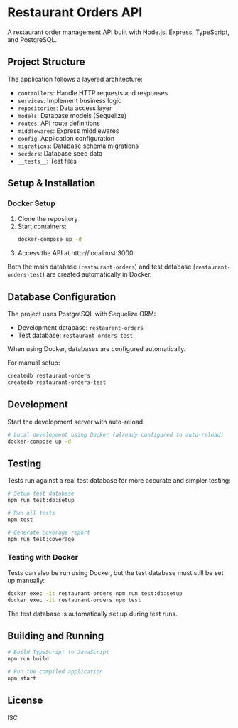 # Restaurant Orders API

A restaurant order management API built with Node.js, Express, TypeScript, and PostgreSQL.

## Project Structure

The application follows a layered architecture:
- `controllers`: Handle HTTP requests and responses
- `services`: Implement business logic
- `repositories`: Data access layer
- `models`: Database models (Sequelize)
- `routes`: API route definitions
- `middlewares`: Express middlewares
- `config`: Application configuration
- `migrations`: Database schema migrations
- `seeders`: Database seed data
- `__tests__`: Test files

## Setup & Installation

### Docker Setup

1. Clone the repository
2. Start containers:
   ```bash
   docker-compose up -d
   ```
3. Access the API at http://localhost:3000

Both the main database (`restaurant-orders`) and test database (`restaurant-orders-test`) are created automatically in Docker.

## Database Configuration

The project uses PostgreSQL with Sequelize ORM:

- Development database: `restaurant-orders`
- Test database: `restaurant-orders-test`

When using Docker, databases are configured automatically.

For manual setup:
```bash
createdb restaurant-orders
createdb restaurant-orders-test
```

## Development

Start the development server with auto-reload:

```bash
# Local development using Docker (already configured to auto-reload)
docker-compose up -d
```

## Testing

Tests run against a real test database for more accurate and simpler testing:

```bash
# Setup test database
npm run test:db:setup

# Run all tests
npm test

# Generate coverage report
npm run test:coverage
```

### Testing with Docker

Tests can also be run using Docker, but the test database must still be set up manually:

```bash
docker exec -it restaurant-orders npm run test:db:setup
docker exec -it restaurant-orders npm test
```

The test database is automatically set up during test runs.

## Building and Running

```bash
# Build TypeScript to JavaScript
npm run build

# Run the compiled application
npm start
```

## License

ISC 
